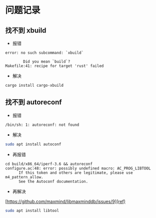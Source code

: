 # 问题记录

## 找不到 xbuild

- 报错

```
error: no such subcommand: `xbuild`

        Did you mean `build`?
Makefile:41: recipe for target 'rust' failed
```

- 解决

```bash
cargo install cargo-xbuild
```

## 找不到 autoreconf

- 报错

```
/bin/sh: 1: autoreconf: not found
```

- 解决

```bash
sudo apt install autoconf
```

- 再报错

```
cd build/x86_64/iperf-3.6 && autoreconf
configure.ac:48: error: possibly undefined macro: AC_PROG_LIBTOOL
      If this token and others are legitimate, please use m4_pattern_allow.
      See the Autoconf documentation.
```

- 再解决

[https://github.com/maxmind/libmaxminddb/issues/9](ref)

```bash
sudo apt install libtool
```

## 
